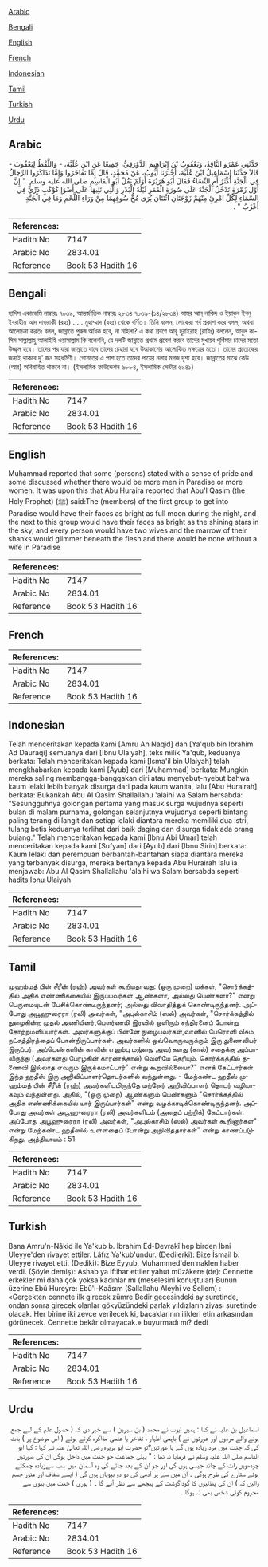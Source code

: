 [Arabic](#arabic)

[Bengali](#bengali)

[English](#english)

[French](#french)

[Indonesian](#indonesian)

[Tamil](#tamil)

[Turkish](#turkish)

[Urdu](#urdu)

## Arabic


<div dir="rtl" lang="ar" style={{fontSize:'larger',backgroundColor:'#f8f9fa',padding:20}}>
حَدَّثَنِي عَمْرٌو النَّاقِدُ، وَيَعْقُوبُ بْنُ إِبْرَاهِيمَ الدَّوْرَقِيُّ، جَمِيعًا عَنِ ابْنِ عُلَيَّةَ، - وَاللَّفْظُ لِيَعْقُوبَ - قَالاَ حَدَّثَنَا إِسْمَاعِيلُ ابْنُ عُلَيَّةَ، أَخْبَرَنَا أَيُّوبُ، عَنْ مُحَمَّدٍ، قَالَ إِمَّا تَفَاخَرُوا وَإِمَّا تَذَاكَرُوا الرِّجَالُ فِي الْجَنَّةِ أَكْثَرُ أَمِ النِّسَاءُ فَقَالَ أَبُو هُرَيْرَةَ أَوَلَمْ يَقُلْ أَبُو الْقَاسِمِ صلى الله عليه وسلم ‏ "‏ إِنَّ أَوَّلَ زُمْرَةٍ تَدْخُلُ الْجَنَّةَ عَلَى صُورَةِ الْقَمَرِ لَيْلَةَ الْبَدْرِ وَالَّتِي تَلِيهَا عَلَى أَضْوَإِ كَوْكَبٍ دُرِّيٍّ فِي السَّمَاءِ لِكُلِّ امْرِئٍ مِنْهُمْ زَوْجَتَانِ اثْنَتَانِ يُرَى مُخُّ سُوقِهِمَا مِنْ وَرَاءِ اللَّحْمِ وَمَا فِي الْجَنَّةِ أَعْزَبُ ‏"‏ ‏.‏
</div>
<div style={{backgroundColor:'#f8f9fa',padding:20, marginBottom: 10}}><table> <thead> <tr> <th>References:</th> <th></th> </tr> </thead> <tbody><tr><td>Hadith No</td><td>7147</td></tr><tr><td>Arabic No</td><td>2834.01</td></tr><tr><td>Reference</td><td>Book 53 Hadith 16</td></tr></tbody></table></div>

## Bengali


<div dir="ltr" lang="bn" style={{fontSize:'larger',backgroundColor:'#f8f9fa',padding:20}}>
হাদিস একাডেমি নাম্বারঃ ৭০৩৯, আন্তর্জাতিক নাম্বারঃ ২৮৩৪ ৭০৩৯-(১৪/২৮৩৪) আমর আন্‌ নাকিদ ও ইয়াকুব ইবনু ইবরাহীম আদ দাওরাকী (রহঃ) ..... মুহাম্মাদ (রহঃ) থেকে বর্ণিত। তিনি বলেন, লোকেরা গর্ব প্রকাশ করে বলল, অথবা আলোচনা করতঃ বলল, জান্নাতে পুরুষ অধিক হবে, না মহিলা? এ কথা শ্রবণে আবূ হুরাইরাহ (রাযিঃ) বললেন, আবুল কাসিম সাল্লাল্লাহু আলাইহি ওয়াসাল্লাম কি বলেননি, যে দলটি জান্নাতে প্রথমে প্রবেশ করবে তাদের মুখায়ব পূর্ণিমার চাদের মতো উজ্জ্বল হবে। তাদের পর যারা জান্নাতে যাবে তাদের চেহারা হবে উদ্ধাকাশের আলোকিত নক্ষত্রের মতো। তাদের প্রত্যেকের জন্যই থাকবে দু' জন সহধর্মিণী। গোশতের এ পাশ হতে তাদের পায়ের নলার মগজ দৃশ্য হবে। জান্নাতের মাঝে কেউ (আর) অবিবাহিত থাকবে না। (ইসলামিক ফাউন্ডেশন ৬৮৮৪, ইসলামিক সেন্টার ৬৯৪১)
</div>
<div style={{backgroundColor:'#f8f9fa',padding:20, marginBottom: 10}}><table> <thead> <tr> <th>References:</th> <th></th> </tr> </thead> <tbody><tr><td>Hadith No</td><td>7147</td></tr><tr><td>Arabic No</td><td>2834.01</td></tr><tr><td>Reference</td><td>Book 53 Hadith 16</td></tr></tbody></table></div>

## English


<div dir="ltr" lang="en" style={{fontSize:'larger',backgroundColor:'#f8f9fa',padding:20}}>
Muhammad reported that some (persons) stated with a sense of pride and some discussed whether there would be more men in Paradise or more women. It was upon this that Abu Huraira reported that Abu'l Qasim (the Holy Prophet) (ﷺ) said:The (members) of the first group to get into Paradise would have their faces as bright as full moon during the night, and the next to this group would have their faces as bright as the shining stars in the sky, and every person would have two wives and the marrow of their shanks would glimmer beneath the flesh and there would be none without a wife in Paradise
</div>
<div style={{backgroundColor:'#f8f9fa',padding:20, marginBottom: 10}}><table> <thead> <tr> <th>References:</th> <th></th> </tr> </thead> <tbody><tr><td>Hadith No</td><td>7147</td></tr><tr><td>Arabic No</td><td>2834.01</td></tr><tr><td>Reference</td><td>Book 53 Hadith 16</td></tr></tbody></table></div>

## French


<div dir="ltr" lang="fr" style={{fontSize:'larger',backgroundColor:'#f8f9fa',padding:20}}>

</div>
<div style={{backgroundColor:'#f8f9fa',padding:20, marginBottom: 10}}><table> <thead> <tr> <th>References:</th> <th></th> </tr> </thead> <tbody><tr><td>Hadith No</td><td>7147</td></tr><tr><td>Arabic No</td><td>2834.01</td></tr><tr><td>Reference</td><td>Book 53 Hadith 16</td></tr></tbody></table></div>

## Indonesian


<div dir="ltr" lang="id" style={{fontSize:'larger',backgroundColor:'#f8f9fa',padding:20}}>
Telah menceritakan kepada kami [Amru An Naqid] dan [Ya'qub bin Ibrahim Ad Dauraqi] semuanya dari [Ibnu Ulaiyah], teks milik Ya'qub, keduanya berkata: Telah menceritakan kepada kami [Isma'il bin Ulaiyah] telah mengkhabarkan kepada kami [Ayub] dari [Muhammad] berkata: Mungkin mereka saling membangga-banggakan diri atau menyebut-nyebut bahwa kaum lelaki lebih banyak disurga dari pada kaum wanita, lalu [Abu Hurairah] berkata: Bukankah Abu Al Qasim Shallallahu 'alaihi wa Salam bersabda: "Sesungguhnya golongan pertama yang masuk surga wujudnya seperti bulan di malam purnama, golongan selanjutnya wujudnya seperti bintang paling terang di langit dan setiap lelaki diantara mereka memiliki dua istri, tulang betis keduanya terlihat dari baik daging dan disurga tidak ada orang bujang." Telah menceritakan kepada kami [Ibnu Abi Umar] telah menceritakan kepada kami [Sufyan] dari [Ayub] dari [Ibnu Sirin] berkata: Kaum lelaki dan perempuan berbantah-bantahan siapa diantara mereka yang terbanyak disurga, mereka bertanya kepada Abu Hurairah lalu ia menjawab: Abu Al Qasim Shallallahu 'alaihi wa Salam bersabda seperti hadits Ibnu Ulaiyah
</div>
<div style={{backgroundColor:'#f8f9fa',padding:20, marginBottom: 10}}><table> <thead> <tr> <th>References:</th> <th></th> </tr> </thead> <tbody><tr><td>Hadith No</td><td>7147</td></tr><tr><td>Arabic No</td><td>2834.01</td></tr><tr><td>Reference</td><td>Book 53 Hadith 16</td></tr></tbody></table></div>

## Tamil


<div dir="ltr" lang="ta" style={{fontSize:'larger',backgroundColor:'#f8f9fa',padding:20}}>
முஹம்மத் பின் சீரீன் (ரஹ்) அவர்கள் கூறியதாவது: (ஒரு முறை) மக்கள், "சொர்க்கத்தில் அதிக எண்ணிக்கையில் இருப்பவர்கள் ஆண்களா, அல்லது பெண்களா?" என்று பெருமையுடன் பேசிக்கொண்டிருந்தனர்; அல்லது விவாதித்துக் கொண்டிருந்தனர். அப்போது அபூஹுரைரா (ரலி) அவர்கள், "அபுல்காசிம் (ஸல்) அவர்கள், "சொர்க்கத்தில் நுழைகின்ற முதல் அணியினர்,பௌர்ணமி இரவில் ஒளிரும் சந்திரனைப் போன்று தோற்றமளிப்பார்கள். அவர்களுக்குப் பின்னே நுழைபவர்கள்,வானில் பேரொளி வீசும் நட்சத்திரத்தைப் போன்றிருப்பார்கள். அவர்களில் ஒவ்வொருவருக்கும் இரு துணைவியர் இருப்பர். அப்பெண்களின் காலின் எலும்பு மஜ்ஜை அவர்களது (கால்) சதைக்கு அப்பாலிருந்து (அவர்களது பேரழகின் காரணத்தால்) வெளியே தெரியும். சொர்க்கத்தில் துணைவி இல்லாத எவரும் இருக்கமாட்டார்" என்று கூறவில்லையா?" எனக் கேட்டார்கள். இந்த ஹதீஸ் இரு அறிவிப்பாளர்தொடர்களில் வந்துள்ளது. - மேற்கண்ட ஹதீஸ் முஹம்மத் பின் சீரீன் (ரஹ்) அவர்களிடமிருந்தே மற்றோர் அறிவிப்பாளர் தொடர் வழியாகவும் வந்துள்ளது. அதில், "(ஒரு முறை) ஆண்களும் பெண்களும் "சொர்க்கத்தில் அதிக எண்ணிக்கையில் யார் இருப்பார்கள்" என்று வழக்காடிக்கொண்டிருந்தனர். அப்போது அவர்கள் அபூஹுரைரா (ரலி) அவர்களிடம் (அதைப் பற்றிக்) கேட்டார்கள். அப்போது அபூஹுரைரா (ரலி) அவர்கள், "அபுல்காசிம் (ஸல்) அவர்கள் கூறினார்கள்" என்று மேற்கண்ட ஹதீஸில் உள்ளதைப் போன்று அறிவித்தார்கள்" என்று காணப்படுகிறது. அத்தியாயம் : 51
</div>
<div style={{backgroundColor:'#f8f9fa',padding:20, marginBottom: 10}}><table> <thead> <tr> <th>References:</th> <th></th> </tr> </thead> <tbody><tr><td>Hadith No</td><td>7147</td></tr><tr><td>Arabic No</td><td>2834.01</td></tr><tr><td>Reference</td><td>Book 53 Hadith 16</td></tr></tbody></table></div>

## Turkish


<div dir="ltr" lang="tr" style={{fontSize:'larger',backgroundColor:'#f8f9fa',padding:20}}>
Bana Amru'n-Nâkid ile Ya'kub b. İbrahim Ed-Devrakî hep birden İbni Uleyye'den rivayet ettiler. Lâfız Ya'kub'undur. (Dedilerki): Bize İsmail b. Uleyye rivayet etti. (Dediki): Bize Eyyub, Muhammed'den naklen haber verdi. (Şöyle demiş): Ashab ya iftihar ettiler yahut müzâkere (de): Cennette erkekler mi daha çok yoksa kadınlar mı (meselesini konuştular) Bunun üzerine Ebû Hureyre: Ebû'l-Kaâsım (Sallallahu AIeyhi ve Sellem) : «Gerçekten cennete ilk girecek zümre Bedir gecesindeki ay suretinde, ondan sonra girecek olanlar gökyüzündeki parlak yıldızların ziyası suretinde olacak. Her bîrine iki zevce verilecek ki, bacaklarının ilikleri etin arkasından görünecek. Cennette bekâr olmayacak.» buyurmadı mı? dedi
</div>
<div style={{backgroundColor:'#f8f9fa',padding:20, marginBottom: 10}}><table> <thead> <tr> <th>References:</th> <th></th> </tr> </thead> <tbody><tr><td>Hadith No</td><td>7147</td></tr><tr><td>Arabic No</td><td>2834.01</td></tr><tr><td>Reference</td><td>Book 53 Hadith 16</td></tr></tbody></table></div>

## Urdu


<div dir="rtl" lang="ur" style={{fontSize:'larger',backgroundColor:'#f8f9fa',padding:20}}>
اسماعیل بن علیہ نے کہا : ہمیں ایوب نے محمد ( بن سیرین ) سے خبر دی کہ ( حصول علم کے لیے جمع ہونے والے مردوں اور عورتوں نے ) باہمی اظہار ، تفاخر یا علمی مذاکرہ کرتے ہوئے ( اس موضوع پر ) بات کی کہ جنت میں مرد زیادہ ہوں گے یا عورتیں؟تو حضرت ابو ہریرہ رضی اللہ تعالیٰ عنہ نے کہا : کیا ابو القاسم صلی اللہ علیہ وسلم نے فرمایا نہ تھا : " پہلی جماعت جو جنت میں داخل ہوگی ان کی صورتیں چودھویں رات کے چاند جیسی ہوں گی اور جو ان کے بعد جائے گی وہ آسمان میں سب سےزیادہ چمکتے ہوئے ستارے کی طرح ہوگی ۔ ان میں سے ہر آدمی کی دو دو بیویاں ہوں گی ( ایسے شفاف اور منور جسم والیں کہ ) ان کی پنڈلیوں کا گوداگوشت کے پیچھے سے نظر آئے گا ۔ ( پوری ) جنت میں بیوی سے محروم کوئی شخص بھی نہ ہوگا ۔
</div>
<div style={{backgroundColor:'#f8f9fa',padding:20, marginBottom: 10}}><table> <thead> <tr> <th>References:</th> <th></th> </tr> </thead> <tbody><tr><td>Hadith No</td><td>7147</td></tr><tr><td>Arabic No</td><td>2834.01</td></tr><tr><td>Reference</td><td>Book 53 Hadith 16</td></tr></tbody></table></div>